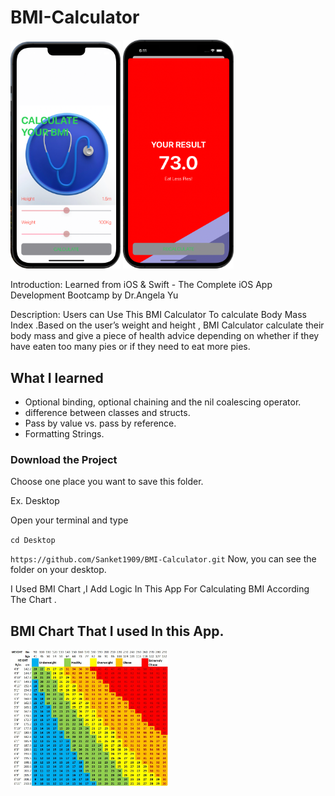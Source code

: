 # BMI-Calculator
<p float="left">
  <img src="https://github.com/Sanket1909/BMI-Calculator/blob/master/BMI%20Calculator/Assets.xcassets/screenshot1-modified.png" width="35%" />
  
  <img src="https://github.com/Sanket1909/BMI-Calculator/blob/master/BMI%20Calculator/Assets.xcassets/screenshot2-modified.png" width="35%" />
</p>

Introduction: Learned from iOS & Swift - The Complete iOS App Development Bootcamp by Dr.Angela Yu


Description: Users can Use This BMI Calculator  To calculate Body Mass Index .Based on the user’s weight and height , BMI Calculator calculate their body mass and give a piece of health advice depending on whether if they have eaten too many pies or if they need to eat more pies.

## What I learned 

* Optional binding, optional chaining and the nil coalescing operator.
* difference between classes and structs. 
* Pass by value vs. pass by reference. 
* Formatting Strings. 


### Download the Project

Choose one place you want to save this folder.

Ex. Desktop

Open your terminal and type

`cd Desktop`

`https://github.com/Sanket1909/BMI-Calculator.git`
Now, you can see the folder on your desktop.

I Used BMI Chart ,I Add Logic In This App For Calculating BMI According The Chart  .

## BMI Chart That I used In this App.
  <img src="https://github.com/Sanket1909/BMI-Calculator/blob/master/BMI%20Calculator/Assets.xcassets/bmi-chart-modified.png" width="50%" />
 
 
    


 
